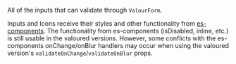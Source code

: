 All of the inputs that can validate through `ValourForm`. 

Inputs and Icons receive their styles and other functionality from [es-components](https://github.com/TWExchangeSolutions/es-components).
The functionality from es-components (isDisabled, inline, etc.) is still usable in the valoured versions. However, some conflicts with the es-components onChange/onBlur handlers may occur when using the valoured version's `validateOnChange`/`validateOnBlur` props.